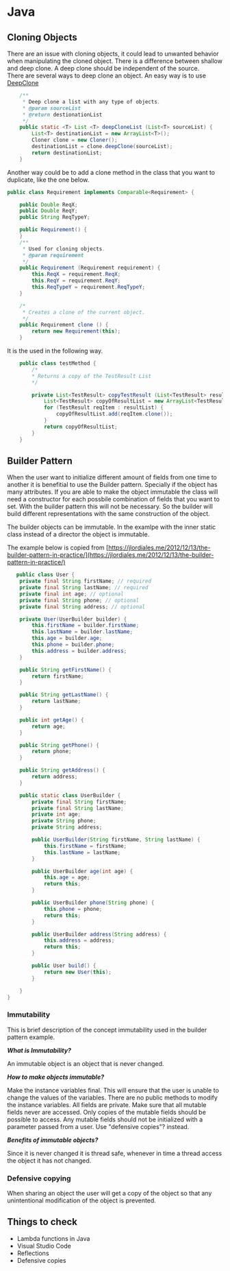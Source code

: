 Java
====

Cloning Objects
---------------
There are an issue with cloning objects, it could lead to unwanted behavior when 
manipulating the cloned object. There is a difference between shallow and deep clone.
A deep clone should be independent of the source.  
There are several ways to deep clone an object. An easy way is to use
[DeepClone](https://github.com/kostaskougios/cloning/)

```java
    /**
     * Deep clone a list with any type of objects.
     * @param sourceList
     * @return destionationList
     */
    public static <T> List <T> deepCloneList (List<T> sourceList) {
        List<T> destinationList = new ArrayList<T>();
        Cloner clone = new Cloner();
        destinationList = clone.deepClone(sourceList);
        return destinationList;
    }
```
Another way could be to add a clone method in the class that you want to duplicate,
like the one below.

```java
public class Requirement implements Comparable<Requirement> {

    public Double ReqX;
    public Double ReqY;
    public String ReqTypeY;

    public Requirement() {
    }
    /**
     * Used for cloning objects.
     * @param requirement
     */
    public Requirement (Requirement requirement) {
        this.ReqX = requirement.ReqX;
        this.ReqY = requirement.ReqY;
        this.ReqTypeY = requirement.ReqTypeY;
    }

    /*
     * Creates a clone of the current object.
     */
    public Requirement clone () {
        return new Requirement(this);
    }
```
It is the used in the following way.
```java
    public class testMethod {
        /*
        * Returns a copy of the TestResult List
        */

        private List<TestResult> copyTestResult (List<TestResult> resultList) {
            List<TestResult> copyOfResultList = new ArrayList<TestResult>(resultList.size());
            for (TestResult reqItem : resultList) {
                copyOfResultList.add(reqItem.clone());
            }
            return copyOfResultList;
        }
    }
```

Builder Pattern
---------------
When the user want to initialize different amount of fields from one time to another it is benefitial to use the Builder pattern. Specially if the object has many attributes.
If you are able to make the object immutable the class will need a constructor for each possbile combination of fields that you want to set. With the builder pattern this will not be necessary.
So the builder will build different representations with the same construction of the object.

The builder objects can be immutable. In the examlpe with the inner static class instead of a director the object is immutable.


The example below is copied from [https://jlordiales.me/2012/12/13/the-builder-pattern-in-practice/](https://jlordiales.me/2012/12/13/the-builder-pattern-in-practice/)
```java
   public class User {
	private final String firstName; // required
	private final String lastName; // required
	private final int age; // optional
	private final String phone; // optional
	private final String address; // optional

	private User(UserBuilder builder) {
		this.firstName = builder.firstName;
		this.lastName = builder.lastName;
		this.age = builder.age;
		this.phone = builder.phone;
		this.address = builder.address;
	}

	public String getFirstName() {
		return firstName;
	}

	public String getLastName() {
		return lastName;
	}

	public int getAge() {
		return age;
	}

	public String getPhone() {
		return phone;
	}

	public String getAddress() {
		return address;
	}

	public static class UserBuilder {
		private final String firstName;
		private final String lastName;
		private int age;
		private String phone;
		private String address;

		public UserBuilder(String firstName, String lastName) {
			this.firstName = firstName;
			this.lastName = lastName;
		}

		public UserBuilder age(int age) {
			this.age = age;
			return this;
		}

		public UserBuilder phone(String phone) {
			this.phone = phone;
			return this;
		}

		public UserBuilder address(String address) {
			this.address = address;
			return this;
		}

		public User build() {
			return new User(this);
		}

	}
}

```

### Immutability ###
This is brief description of the concept immutability used in the builder pattern example.

***What is Immutability?***

An immutable object is an object that is never changed. 

***How to make objects immutable?***

Make the instance variables final. This will ensure that the user is unable to change the values of the variables.
There are no public methods to modify the instance variables.
All fields are private.
Make sure that all mutable fields never are accessed. Only copies of the mutable fields should be possible to access.
Any mutable fields should not be initialized with a parameter passed from a user. Use "defensive copies"? instead.

***Benefits of immutable objects?***

Since it is never changed it is thread safe, whenever in time a thread access the object it has not changed.

### Defensive copying ###
When sharing an object the user will get a copy of the object so that any unintentional modification of the object is prevented.

Things to check
---------------
- Lambda functions in Java
- Visual Studio Code
- Reflections
- Defensive copies
